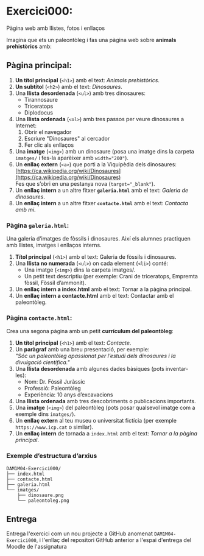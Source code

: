 # Exercici000: 

Pàgina web amb llistes, fotos i enllaços

Imagina que ets un paleontòleg i fas una pàgina web sobre **animals prehistòrics** amb:

## Pàgina principal: 

1. **Un títol principal** (`<h1>`) amb el text: *Animals prehistòrics*.
2. **Un subtítol** (`<h2>`) amb el text: *Dinosaures*.
3. Una **llista desordenada** (`<ul>`) amb tres dinosaures:
   - Tirannosaure
   - Triceratops
   - Diplodocus
4. Una **llista ordenada** (`<ol>`) amb tres passos per veure dinosaures a Internet:
   1. Obrir el navegador
   2. Escriure "Dinosaures" al cercador
   3. Fer clic als enllaços
5. Una **imatge** (`<img>`) amb un dinosaure (posa una imatge dins la carpeta `imatges/` i fes-la aparèixer amb `width="200"`).
6. Un **enllaç extern** (`<a>`) que porti a la Viquipèdia dels dinosaures:  
   [https://ca.wikipedia.org/wiki/Dinosaures](https://ca.wikipedia.org/wiki/Dinosaures)  
   Fes que s’obri en una pestanya nova (`target="_blank"`).
7. Un **enllaç intern** a un altre fitxer **`galeria.html`** amb el text: *Galeria de dinosaures*.
8. Un **enllaç intern** a un altre fitxer **`contacte.html`** amb el text: *Contacta amb mi*.

### Pàgina `galeria.html`:

Una galeria d’imatges de fòssils i dinosaures.
Així els alumnes practiquen amb llistes, imatges i enllaços interns.

1. **Títol principal** (`<h1>`) amb el text: Galeria de fòssils i dinosaures.
2. Una **llista no numerada** (`<ul>`) on cada element (`<li>`) conté:
    - Una imatge (`<img>`) dins la carpeta imatges/.
    - Un petit text descriptiu (per exemple: Crani de triceratops, Empremta fòssil, Fòssil d’ammonit).
3. Un **enllaç intern a index.html** amb el text: Tornar a la pàgina principal.
4. Un **enllaç intern a contacte.html** amb el text: Contactar amb el paleontòleg.

### Pàgina `contacte.html`:

Crea una segona pàgina amb un petit **currículum del paleontòleg**:

1. **Un títol principal** (`<h1>`) amb el text: *Contacte*.  
2. Un **paràgraf** amb una breu presentació, per exemple:  
   *"Sóc un paleontòleg apassionat per l’estudi dels dinosaures i la divulgació científica."*  
3. Una **llista desordenada** amb algunes dades bàsiques (pots inventar-les):  
   - Nom: Dr. Fòssil Juràssic  
   - Professió: Paleontòleg  
   - Experiència: 10 anys d’excavacions  
4. Una **llista ordenada** amb tres descobriments o publicacions importants.  
5. Una **imatge** (`<img>`) del paleontòleg (pots posar qualsevol imatge com a exemple dins `imatges/`).  
6. Un **enllaç extern** al teu museu o universitat fictícia (per exemple `https://www.icp.cat` o similar).  
7. Un **enllaç intern** de tornada a `index.html` amb el text: *Tornar a la pàgina principal*.  

### Exemple d’estructura d’arxius

```text
DAM1M04-Exercici000/
├── index.html
├── contacte.html
├── galeria.html
└── imatges/
    ├── dinosaure.png
    └── paleontoleg.png
```
## Entrega

Entrega l'exercici com un nou projecte a GitHub anomenat `DAM1M04-Exercici000`, i l'enllaç del repositori GitHub anterior a l'espai d'entrega del Moodle de l'assignatura

